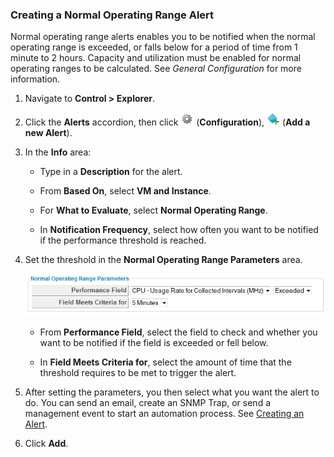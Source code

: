 ### Creating a Normal Operating Range Alert

Normal operating range alerts enables you to be notified when the normal
operating range is exceeded, or falls below for a period of time from 1
minute to 2 hours. Capacity and utilization must be enabled for normal
operating ranges to be calculated. See *General Configuration* for more
information.

1.  Navigate to **Control > Explorer**.

2.  Click the **Alerts** accordion, then click ![1847](../images/1847.png)
    (**Configuration**), ![1862](../images/1862.png) (**Add a new
    Alert**).

3.  In the **Info** area:

      - Type in a **Description** for the alert.

      - From **Based On**, select **VM and Instance**.

      - For **What to Evaluate**, select **Normal Operating Range**.

      - In **Notification Frequency**, select how often you want to be
        notified if the performance threshold is reached.

4.  Set the threshold in the **Normal Operating Range Parameters** area.

    ![1976](../images/1976.png)

      - From **Performance Field**, select the field to check and
        whether you want to be notified if the field is exceeded or fell
        below.

      - In **Field Meets Criteria for**, select the amount of time that
        the threshold requires to be met to trigger the alert.

5.  After setting the parameters, you then select what you want the
    alert to do. You can send an email, create an SNMP Trap, or send a
    management event to start an automation process. See
    [Creating an Alert](../monitoring_alerts_and_reporting/index.html#creating-an-alert).

6.  Click **Add**.
